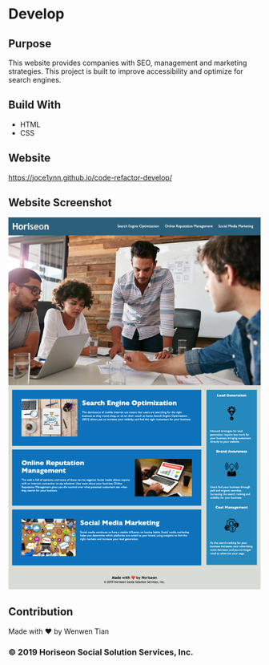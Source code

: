 # Develop

## Purpose
This website provides companies with SEO, management and marketing strategies. This project is built to improve accessibility and optimize for search engines.

## Build With
* HTML
* CSS

## Website
https://joce1ynn.github.io/code-refactor-develop/

## Website Screenshot
![Screenshot](/assets/images/Horiseon.png)

## Contribution
Made with ❤️ by Wenwen Tian

### © 2019 Horiseon Social Solution Services, Inc.
